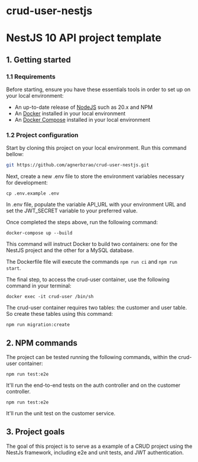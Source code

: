# crud-user-nestjs
# NestJS 10 API project template

## 1. Getting started

### 1.1 Requirements

Before starting, ensure you have these essentials tools in order to set up on your local environment:

- An up-to-date release of [NodeJS](https://nodejs.org/) such as 20.x and NPM
- An [Docker](https://www.docker.com/) installed in your local environment
- An [Docker Compose](https://docs.docker.com/compose/) installed in your local environment

### 1.2 Project configuration

Start by cloning this project on your local environment. Run this command bellow:

``` sh
git https://github.com/agnerbzrao/crud-user-nestjs.git
```

Next, create a new .env file to store the environment variables necessary for development:

```
cp .env.example .env
```

In .env file, populate the variable API_URL with your environment URL and set the JWT_SECRET variable to your preferred value.

Once completed the steps above, run the following command:

```
docker-compose up --build
```

This command will instruct Docker to build two containers: one for the NestJS project and the other for a MySQL database.

The Dockerfile file will execute the commands ``npm run ci`` and ``npm run start``.

The final step, to access the crud-user container, use the following command in your terminal:

```
docker exec -it crud-user /bin/sh

```

The crud-user container requires two tables: the customer and user table. So create these tables using this command:


```
npm run migration:create

```

## 2. NPM commands

The project can be tested running the following commands, within  the crud-user container:


```
npm run test:e2e

```

It'll run the end-to-end tests on the auth controller and on the customer controller.


```
npm run test:e2e

```

It'll run the unit test on the customer service.

## 3. Project goals

The goal of this project is to serve as a example of a CRUD project using the NestJs framework, including e2e and unit tests, and JWT authentication.